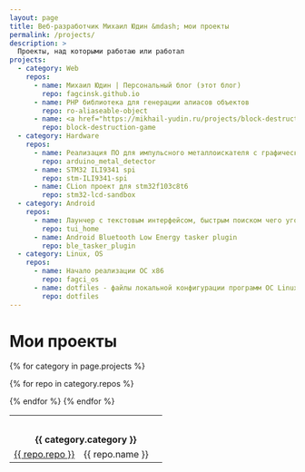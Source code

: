 ```yaml
---
layout: page
title: Веб-разработчик Михаил Юдин &mdash; мои проекты
permalink: /projects/
description: >
  Проекты, над которыми работаю или работал 
projects:
  - category: Web
    repos:
      - name: Михаил Юдин | Персональный блог (этот блог)
        repo: fagcinsk.github.io 
      - name: PHP библиотека для генерации алиасов объектов
        repo: ro-aliaseable-object 
      - name: <a href="https://mikhail-yudin.ru/projects/block-destruction-game">Игра про уничтожение блоков</a> с использованием HTML5 canvas
        repo: block-destruction-game
  - category: Hardware
    repos:
      - name: Реализация ПО для импульсного металлоискателя с графической и звуковой индикацией с системой меню и настройками
        repo: arduino_metal_detector 
      - name: STM32 ILI9341 spi
        repo: stm-ILI9341-spi 
      - name: CLion проект для stm32f103c8t6
        repo: stm32-lcd-sandbox 
  - category: Android
    repos:
      - name: Лаунчер с текстовым интерфейсом, быстрым поиском чего угодно на устройстве и работой с этими объектами
        repo: tui_home 
      - name: Android Bluetooth Low Energy tasker plugin
        repo: ble_tasker_plugin 
  - category: Linux, OS
    repos:
      - name: Начало реализации ОС x86
        repo: fagci_os 
      - name: dotfiles - файлы локальной конфигурации программ ОС Linux
        repo: dotfiles 
---
```


# Мои проекты

<table>
{% for category in page.projects %}
<tr>
<th colspan="3" style="padding-top: 32px">{{ category.category }}</th>
</tr>

{% for repo in category.repos %}
<tr>
<td><a href="https://github.com/fagcinsk/{{ repo.repo }}">{{ repo.repo }}</a></td>
<td>{{ repo.name }}</td>
<td><a class="github-button" href="https://github.com/fagcinsk/{{ repo.repo }}" data-icon="octicon-star" data-show-count="true" aria-label="Star fagcinsk/stm32-lcd-sandbox on GitHub"></a></td>
</tr>
{% endfor %}
{% endfor %}
</table>

<script async defer src="https://buttons.github.io/buttons.js"></script>
